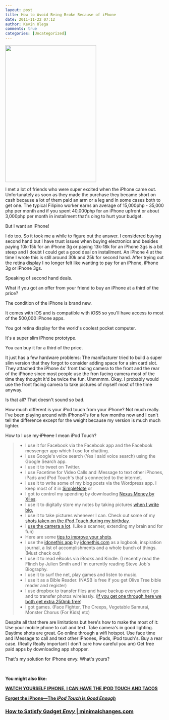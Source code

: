 ```yaml
---
layout: post
title: How to Avoid Being Broke Because of iPhone
date: 2011-11-22 07:12
author: Kevin Olega
comments: true
categories: [Uncategorized]
---
```

<img src="http://minimalchanges.com/blog/wp-content/uploads/2011/10/20111031-090722.jpg" alt="" width="288" height="432" />

I met a lot of friends who were super excited when the iPhone came out. Unfortunately as soon as they made the purchase they became short on cash because a lot of them paid an arm or a leg and in some cases both to get one. The typical Filipino worker earns an average of 15,000php - 35,000 php per month and if you spent 40,000php for an iPhone upfront or about 3,000php per month in installment that's oing to hurt your budget.

But I want an iPhone!

I do too. So it took me a while to figure out the answer. I considered buying second hand but I have trust issues when buying electronics and besides paying 10k-15k for an iPhone 3g or paying 13k-18k for an iPhone 3gs is a bit steep and I doubt I could get a good deal on installment. An iPhone 4 at the time I wrote this is still around 30k and 25k for second hand. After trying out the retina display I no longer felt like wanting to pay for an iPhone, iPhone 3g or iPhone 3gs.

Speaking of second hand deals.

What if you got an offer from your friend to buy an iPhone at a third of the price?

The condition of the iPhone is brand new.

It comes with iOS and is compatible with iOS5 so you'll have access to most of the 500,000 iPhone apps.

You got retina display for the world's coolest pocket computer.

It's a super slim iPhone prototype.

You can buy it for a third of the price.

It just has a few hardware problems:
The manifacturer tried to build a super slim version that they forgot to consider adding space for a sim card slot.
They attached the iPhone 4s' front facing camera to the front and the rear of the iPhone since most people use the fron facing camera most of the time they thought it'd be twice the fun. Uhmmmm. Okay. I probably would use the front facing camera to take pictures of myself most of the time anyway.

Is that all? That doesn't sound so bad.

How much different is your iPod touch from your iPhone? Not much really. I've been playing around with iPhone4's for a few months now and I can't tell the difference except for the weight because my version is much much lighter.

How to I use my<del> iPhone</del> I mean iPod Touch?
<blockquote>
<ul>
	<li>I use it for Facebook via the Facebook app and the Facebook messenger app which I use for chatting.</li>
	<li>I use Google's voice search (Yes I said voice search) using the Google Search app.</li>
	<li>I use it to tweet on Twitter.</li>
	<li>I use Facetime for Video Calls and iMessage to text other iPhones, iPads and iPod Touch's that's connected to the internet.</li>
	<li>I use it to write some of my blog posts via the Wordpress app. I keep most of it in <a href="http://simplenoteapp.com">SimpleNote</a> or</li>
	<li>I got to control my spending by downloading <a href="http://itunes.apple.com/us/app/nexus-money-income-expenses/id410783551?mt=8">Nexus Money by Xiles</a>.</li>
	<li>I use it to digitally store my notes by taking pictures <a href="http://minimalchanges.com/how-to-increase-your-confidence-by-writing-big/">when I write big.</a></li>
	<li>I use it to take pictures whenever I can. Check out some of my <a href="https://picasaweb.google.com/kevinolega/BirthdayTagaytayTripWithRalphKayeMauKayAndGwen?authuser=0&amp;authkey=Gv1sRgCJzy_LSb_7bA-AE&amp;feat=directlink">shots taken on the iPod Touch during my birthday</a>.</li>
	<li>I <a href="http://lifehacker.com/5368294/top-10-ways-to-get-more-from-a-cameraphone">use the camera a lot</a>. (Like a scanner, extending my brain and for fun)</li>
	<li>Here are some <a href="http://www.lifehacker.com.au/2010/10/how-to-take-better-pictures-with-your-phones-camera/">tips to improve your shots</a>.</li>
	<li>I use the <a href="http://itunes.apple.com/us/app/idonethis/id456486471?mt=8">idonethis app</a> by <a href="http://idonethis.com">idonethis.com</a> as a logbook, inspiration journal, a list of accomplishments and a whole bunch of things. (Must check out)</li>
	<li>I use it to read eBooks via iBooks and Kindle. (I recently read the Flinch by Julien Smith and I'm currently reading Steve Job's Biography.</li>
	<li>I use it to surf the net, play games and listen to music.</li>
	<li>I use it as a Bible Reader. (NASB is free if you get Olive Tree bible reader and register)</li>
	<li>I use dropbox to transfer files and have backup everywhere I go and to transfer photos wirelessly. (<a href="http://db.tt/H8OFE1L">if you get one through here we both get extra 250mb free</a>)</li>
	<li>I got games. (Face Fighter, The Creeps, Vegetable Samurai, Monster Chorus (For Kids) etc)</li>
</ul>
</blockquote>
Despite all that there are limitations but here's how to make the most of it:
Use your mobile phone to call and text.
Take camera's in good lighting. Daytime shots are great.
Go online through a wifi hotspot.
Use face time and iMessage to call and text other iPhones, iPads, iPod touch's.
Buy a rear case. (Really Really important I don't care how careful you are)
Get free paid apps by downloading app shopper.

That's my solution for iPhone envy. What's yours?

&nbsp;

<strong>You might also like:</strong>

<strong><a href="http://flashpack.co/watch-iphone-ipod-touch-tacos/">WATCH YOURSELF IPHONE, I CAN HAVE THE IPOD TOUCH AND TACOS</a></strong>

<strong><a href="http://www.google.com.ph/url?sa=t&amp;rct=j&amp;q=site%3Alifehacker.com%20ipod%20touch%20good%20enough&amp;source=web&amp;cd=1&amp;ved=0CBoQFjAA&amp;url=http%3A%2F%2Flifehacker.com%2F399619%2Fforget-the-iphonethe-ipod-touch-is-good-enough&amp;ei=wUvLTvelMueRiQeokvzaDg&amp;usg=AFQjCNExF8Klk1AwhoHQbr3NVPnv8mvbsQ&amp;sig2=7StEGQH62A7pAHvama5IXw">Forget the iPhone—The <em>iPod Touch</em> is <em>Good Enough</em></a> </strong>
<h3><a href="http://minimalchanges.com/how-to-satisfy-gadget-envy/">How to Satisfy Gadget <em>Envy</em> | minimalchanges.com</a></h3>
&nbsp;

&nbsp;

&nbsp;

